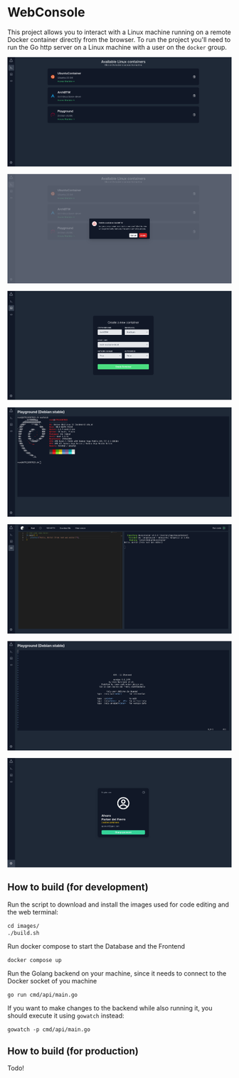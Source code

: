 # WebConsole

This project allows you to interact with a Linux machine running on a remote Docker container directly from the browser. To run the project you'll need to run the Go http server on a Linux machine with a user on the `docker` group.

![Screenshot of containers](./showcase/ContainersView.png)

![Screenshot of Container remove](./showcase/DeleteContainer.png)

![Screenshot of Container creation](./showcase/NewContainer.png)

![Screenshot of web terminal](./showcase/WebTerminal.png)

![Screenshot of web editor (rust)](./showcase/CodeEditor.png)

![Screenshot of vim in web terminal](./showcase/VimTerminal.png)

![Screensshot of user account](./showcase/UserAccount.png)

## How to build (for development)

Run the script to download and install the images used for code editing and the web terminal:
```
cd images/
./build.sh
```

Run docker compose to start the Database and the Frontend
```
docker compose up
```

Run the Golang backend on your machine, since it needs to connect to the Docker socket of you machine
```
go run cmd/api/main.go
```

If you want to make changes to the backend while also running it, you should execute it using `gowatch` instead:
```
gowatch -p cmd/api/main.go
```

## How to build (for production)
Todo!
